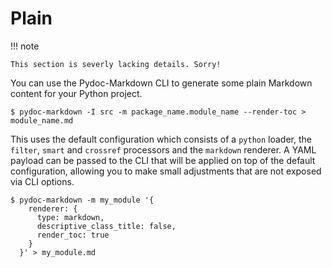 # Plain

!!! note

    This section is severly lacking details. Sorry!

You can use the Pydoc-Markdown CLI to generate some plain Markdown content for your Python project.

    $ pydoc-markdown -I src -m package_name.module_name --render-toc > module_name.md

This uses the default configuration which consists of a `python` loader, the `filter`, `smart` and `crossref`
processors and the `markdown` renderer. A YAML payload can be passed to the CLI that will be applied on top
of the default configuration, allowing you to make small adjustments that are not exposed via CLI options.

    $ pydoc-markdown -m my_module '{
        renderer: {
          type: markdown,
          descriptive_class_title: false,
          render_toc: true
        }
      }' > my_module.md
